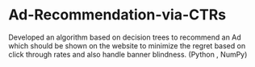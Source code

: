 # Ad-Recommendation-via-CTRs

Developed an algorithm based on decision trees to recommend an Ad which should be shown on the website to minimize the regret based on click through rates and also handle banner blindness.      				                  (Python , NumPy)
